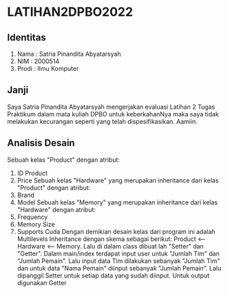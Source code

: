 # LATIHAN2DPBO2022

## Identitas
1. Nama : Satria Pinandita Abyatarsyah
2. NIM : 2000514
3. Prodi : Ilmu Komputer

## Janji
Saya Satria Pinandita Abyatarsyah mengerjakan evaluasi Latihan 2 Tugas Praktikum dalam mata kuliah DPBO untuk keberkahanNya maka saya tidak melakukan kecurangan seperti yang telah dispesifikasikan. Aamiin.

## Analisis Desain
Sebuah kelas "Product" dengan atribut:
1. ID Product
2. Price
Sebuah kelas "Hardware" yang merupakan inheritance dari kelas "Product" dengan atribut:
1. Brand
2. Model
Sebuah kelas "Memory" yang merupakan inheritance dari kelas "Hardware" dengan atribut:
1. Frequency
2. Memory Size
3. Supports Cuda
Dengan demikian desain kelas dari program ini adalah Multilevels Inheritance dengan skema sebagai berikut: Product <-- Hardware <-- Memory.
Lalu di dalam class dibuat lah "Setter" dan "Getter". Dalam main/index terdapat input user untuk "Jumlah Tim" dan "Jumlah Pemain". Lalu input data Tim dilakukan sebanyak "Jumlah Tim" dan untuk data "Nama Pemain" diinput sebanyak "Jumlah Pemain". Lalu dipanggil Setter untuk setiap data yang sudah diinput. Untuk output digunakan Getter
